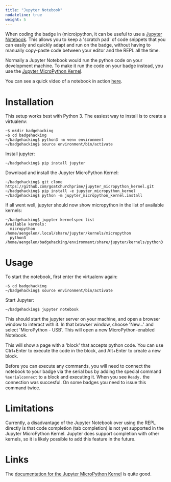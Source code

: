 ```yaml
---
title: "Jupyter Notebook"
nodateline: true
weight: 5
---
```


When coding the badge in (micro)python, it can be useful to use a
[Jupyter Notebook](https://jupyter.org). This allows you to keep a
'scratch pad' of code snippets that you can easily and quickly adapt
and run on the badge, without having to manually copy-paste code between your
editor and the REPL all the time.

Normally a Jupyter Notebook would run the python code on your development
machine. To make it run the code on your badge instead, you use the
[Jupyter MicroPython Kernel](https://github.com/goatchurchprime/jupyter_micropython_kernel).

You can see a quick video of a notebook in action
[here](https://arnout.engelen.eu/micropython.mp4).

# Installation

This setup works best with Python 3. The easiest way to install is to create a
virtualenv:

```
~$ mkdir badgehacking
~$ cd badgehacking
~/badgehacking$ python3 -m venv environment
~/badgehacking$ source environment/bin/activate
```

Install jupyter:

```
~/badgehacking$ pip install jupyter
```

Download and install the Jupyter MicroPython Kernel:

```
~/badgehacking$ git clone https://github.com/goatchurchprime/jupyter_micropython_kernel.git
~/badgehacking$ pip install -e jupyter_micropython_kernel
~/badgehacking$ python -m jupyter_micropython_kernel.install
```

If all went well, jupyter should now show micropython in the list of available
kernels:

```
~/badgehacking$ jupyter kernelspec list
Available kernels:
  micropython    /home/aengelen/.local/share/jupyter/kernels/micropython
  python3        /home/aengelen/badgehacking/environment/share/jupyter/kernels/python3
```

# Usage

To start the notebook, first enter the virtualenv again:

```
~$ cd badgehacking
~/badgehacking$ source environment/bin/activate
```

Start Jupyter:

```
~/badgehacking$ jupyter notebook
```

This should start the jupyter server on your machine, and open a browser window
to interact with it. In that browser window, choose 'New...' and select
'MicroPython - USB'. This will open a new MicroPython-enabled Notebook.

This will show a page with a 'block' that accepts python code. You can use
Ctrl+Enter to execute the code in the block, and Alt+Enter to create a new
block.

Before you can execute any commands, you will need to connect the notebook to
your badge via the serial bus by adding the special command `%serialconnect`
to a block and executing it. When you see `Ready.` the connection was
succesful. On some badges you need to issue this command twice.

# Limitations

Currently, a disadvantage of the Jupyter Notebook over using the REPL directly
is that code completion (tab completion) is not yet supported in the Jupyter
MicroPython Kernel. Jupyter does support completion with other kernels, so it
is likely possible to add this feature in the future.

# Links

The [documentation for the Jupyter MicroPython Kernel](https://github.com/goatchurchprime/jupyter_micropython_kernel)
is quite good.
